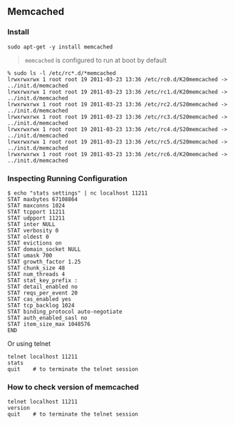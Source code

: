 ## Memcached

### Install
	sudo apt-get -y install memcached
> `memcached` is configured to run at boot by default

	% sudo ls -l /etc/rc*.d/*memcached
	lrwxrwxrwx 1 root root 19 2011-03-23 13:36 /etc/rc0.d/K20memcached -> ../init.d/memcached
	lrwxrwxrwx 1 root root 19 2011-03-23 13:36 /etc/rc1.d/K20memcached -> ../init.d/memcached
	lrwxrwxrwx 1 root root 19 2011-03-23 13:36 /etc/rc2.d/S20memcached -> ../init.d/memcached
	lrwxrwxrwx 1 root root 19 2011-03-23 13:36 /etc/rc3.d/S20memcached -> ../init.d/memcached
	lrwxrwxrwx 1 root root 19 2011-03-23 13:36 /etc/rc4.d/S20memcached -> ../init.d/memcached
	lrwxrwxrwx 1 root root 19 2011-03-23 13:36 /etc/rc5.d/S20memcached -> ../init.d/memcached
	lrwxrwxrwx 1 root root 19 2011-03-23 13:36 /etc/rc6.d/K20memcached -> ../init.d/memcached

### Inspecting Running Configuration
	$ echo "stats settings" | nc localhost 11211
	STAT maxbytes 67108864
	STAT maxconns 1024
	STAT tcpport 11211
	STAT udpport 11211
	STAT inter NULL
	STAT verbosity 0
	STAT oldest 0
	STAT evictions on
	STAT domain_socket NULL
	STAT umask 700
	STAT growth_factor 1.25
	STAT chunk_size 48
	STAT num_threads 4
	STAT stat_key_prefix :
	STAT detail_enabled no
	STAT reqs_per_event 20
	STAT cas_enabled yes
	STAT tcp_backlog 1024
	STAT binding_protocol auto-negotiate
	STAT auth_enabled_sasl no
	STAT item_size_max 1048576
	END
Or using telnet

	telnet localhost 11211
	stats
	quit    # to terminate the telnet session

### How to check version of memcached
	telnet localhost 11211
	version
	quit    # to terminate the telnet session


